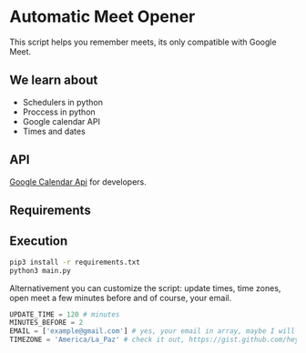 # Automatic Meet Opener
This script helps you remember meets, its only compatible with Google Meet.

## We learn about
* Schedulers in python
* Proccess in python
* Google calendar API
* Times and dates

## API 

[Google Calendar Api](https://developers.google.com/calendar/quickstart/python) for developers.

## Requirements


## Execution

```bash
pip3 install -r requirements.txt
python3 main.py
```

Alternativement you can customize the script: update times, time zones, open meet a few minutes before and of course, your email.

```python
UPDATE_TIME = 120 # minutes
MINUTES_BEFORE = 2
EMAIL = ['example@gmail.com'] # yes, your email in array, maybe I will make some features more later
TIMEZONE = 'America/La_Paz' # check it out, https://gist.github.com/heyalexej/8bf688fd67d7199be4a1682b3eec7568
```
